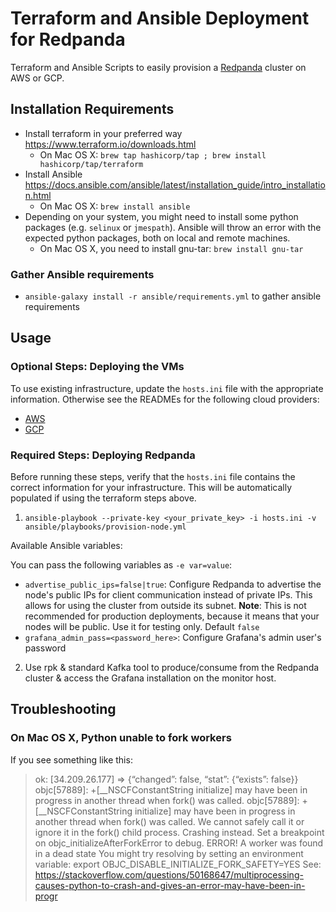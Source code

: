 # Terraform and Ansible Deployment for Redpanda

Terraform and Ansible Scripts to easily provision a [Redpanda](https://vectorized.io)
cluster on AWS or GCP.

## Installation Requirements

* Install terraform in your preferred way https://www.terraform.io/downloads.html
  - On Mac OS X: `brew tap hashicorp/tap ; brew install hashicorp/tap/terraform`
* Install Ansible https://docs.ansible.com/ansible/latest/installation_guide/intro_installation.html
  - On Mac OS X: `brew install ansible`
* Depending on your system, you might need to install some python packages (e.g. `selinux` or `jmespath`). Ansible will throw an error with the expected python packages, both on local and remote machines.
  - On Mac OS X, you need to install gnu-tar: `brew install gnu-tar`

### Gather Ansible requirements 
* `ansible-galaxy install -r ansible/requirements.yml` to gather ansible requirements

## Usage

### Optional Steps: Deploying the VMs

To use existing infrastructure, update the `hosts.ini` file with the appropriate
information. Otherwise see the READMEs for the following cloud providers:

* [AWS](aws/readme.md)
* [GCP](gcp/readme.md)

### Required Steps: Deploying Redpanda

Before running these steps, verify that the `hosts.ini` file contains the
correct information for your infrastructure. This will be automatically
populated if using the terraform steps above.

1. `ansible-playbook --private-key <your_private_key> -i hosts.ini -v ansible/playbooks/provision-node.yml`

  Available Ansible variables:

  You can pass the following variables as `-e var=value`:

* `advertise_public_ips=false|true`: Configure Redpanda to advertise the
node's public IPs for client communication instead of private IPs.
This allows for using the cluster from outside its subnet.
**Note**: This is not recommended for production deployments, because it
means that your nodes will be public. Use it for testing only. Default `false`
* `grafana_admin_pass=<password_here>`: Configure Grafana's admin user's password

2. Use rpk & standard Kafka tool to produce/consume from the Redpanda cluster
& access the Grafana installation on the monitor host.


## Troubleshooting

### On Mac OS X, Python unable to fork workers

If you see something like this:
> ok: [34.209.26.177] => {“changed”: false, “stat”: {“exists”: false}}
> objc[57889]: +[__NSCFConstantString initialize] may have been in progress in another thread when fork() was called.
> objc[57889]: +[__NSCFConstantString initialize] may have been in progress in another thread when fork() was called. We cannot safely call it or ignore it in the fork() child process. Crashing instead. Set a breakpoint on objc_initializeAfterForkError to debug.
> ERROR! A worker was found in a dead state
You might try resolving by setting an environment variable:
> export OBJC_DISABLE_INITIALIZE_FORK_SAFETY=YES
See:
https://stackoverflow.com/questions/50168647/multiprocessing-causes-python-to-crash-and-gives-an-error-may-have-been-in-progr

